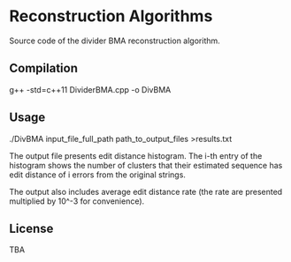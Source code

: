 # Reconstruction Algorithms

Source code of the divider BMA reconstruction algorithm.
 

## Compilation

g++ -std=c++11 DividerBMA.cpp -o DivBMA 


## Usage

./DivBMA input_file_full_path path_to_output_files >results.txt

The output file presents edit distance histogram. The i-th entry of the histogram shows the number of clusters that their estimated sequence has edit distance of i errors from the original strings. 

The output also includes average edit distance rate (the rate are presented multiplied by 10^-3 for convenience).

## 

## License
TBA
